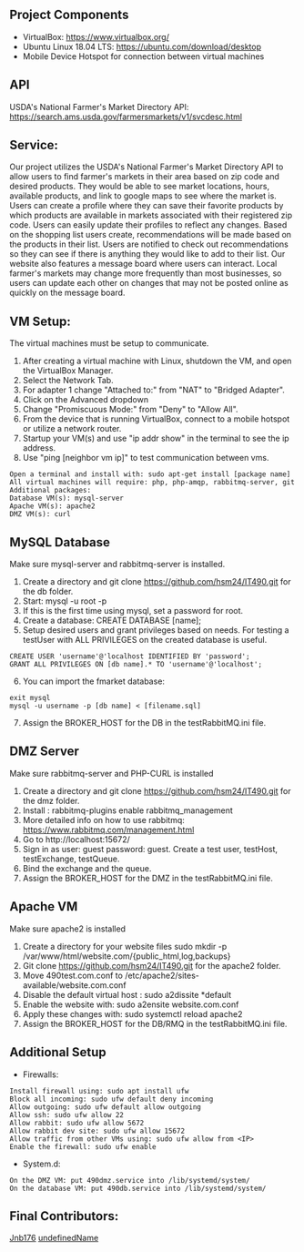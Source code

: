 ## Project Components
* VirtualBox: https://www.virtualbox.org/
* Ubuntu Linux 18.04 LTS: https://ubuntu.com/download/desktop
* Mobile Device Hotspot for connection between virtual machines
## API
USDA's National Farmer's Market Directory API: https://search.ams.usda.gov/farmersmarkets/v1/svcdesc.html 
## Service:
Our project utilizes the USDA's National Farmer's Market Directory API to allow users to find farmer's markets in their area based on zip code and desired products. They would be able to see market locations, hours, available products, and link to google maps to see where the market is. Users can create a profile where they can save their favorite products by which products are available in markets associated with their registered zip code. Users can easily update their profiles to reflect any changes. Based on the shopping list users create, recommendations will be made based on the products in their list. Users are notified to check out recommendations so they can see if there is anything they would like to add to their list. Our website also features a message board where users can interact. Local farmer's markets may change more frequently than most businesses, so users can update each other on changes that may not be posted online as quickly on the message board.
## VM Setup:
The virtual machines must be setup to communicate.
1. After creating a virtual machine with Linux, shutdown the VM, and open the VirtualBox Manager.
2. Select the Network Tab.
3. For adapter 1 change "Attached to:" from "NAT" to "Bridged Adapter".
4. Click on the Advanced dropdown
5. Change "Promiscuous Mode:" from "Deny" to "Allow All".
6. From the device that is running VirtualBox, connect to a mobile hotspot or utilize a network router.
7. Startup your VM(s) and use "ip addr show" in the terminal to see the ip address.
8. Use "ping [neighbor vm ip]" to test communication between vms. 

```The virtual machines will require package installations. You can install synaptic or aptitude for a GUI to help install
Open a terminal and install with: sudo apt-get install [package name]
All virtual machines will require: php, php-amqp, rabbitmq-server, git
Additional packages:
Database VM(s): mysql-server
Apache VM(s): apache2
DMZ VM(s): curl
```
## MySQL Database
Make sure mysql-server and rabbitmq-server is installed.
1. Create a directory and git clone https://github.com/hsm24/IT490.git for the db folder.
2. Start:  mysql -u root -p
3. If this is the first time using mysql, set a password for root.
4. Create a database: CREATE DATABASE [name];
5. Setup desired users and grant privileges based on needs. For testing a testUser with ALL PRIVILEGES on the created database is useful.
```
CREATE USER 'username'@'localhost IDENTIFIED BY 'password';
GRANT ALL PRIVILEGES ON [db name].* TO 'username'@'localhost';
```
6. You can import the fmarket database:
```
exit mysql
mysql -u username -p [db name] < [filename.sql]
```
7. Assign the BROKER_HOST for the DB in the testRabbitMQ.ini file.
 
## DMZ Server
Make sure rabbitmq-server and PHP-CURL is installed
1. Create a directory and git clone https://github.com/hsm24/IT490.git for the dmz folder.
2. Install : rabbitmq-plugins enable rabbitmq_management
3. More detailed info on how to use rabbitmq: https://www.rabbitmq.com/management.html
4. Go to http://localhost:15672/
5. Sign in as user: guest password: guest. Create a test user, testHost, testExchange, testQueue.
6. Bind the exchange and the queue.
7. Assign the BROKER_HOST for the DMZ in the testRabbitMQ.ini file.
 ## Apache VM
Make sure apache2 is installed
1. Create a directory for your website files
sudo mkdir -p /var/www/html/website.com/{public_html,log,backups}
2. Git clone https://github.com/hsm24/IT490.git for the apache2 folder.
3.  Move 490test.com.conf to /etc/apache2/sites-available/website.com.conf
4. Disable the default virtual host : sudo a2dissite *default
5. Enable the website with: sudo a2ensite website.com.conf
6. Apply these changes with: sudo systemctl reload apache2 
7. Assign the BROKER_HOST for the DB/RMQ in the testRabbitMQ.ini file.

## Additional Setup 
* Firewalls:
```
Install firewall using: sudo apt install ufw
Block all incoming: sudo ufw default deny incoming
Allow outgoing: sudo ufw default allow outgoing
Allow ssh: sudo ufw allow 22
Allow rabbit: sudo ufw allow 5672
Allow rabbit dev site: sudo ufw allow 15672
Allow traffic from other VMs using: sudo ufw allow from <IP>
Enable the firewall: sudo ufw enable
```
* System.d:
```
On the DMZ VM: put 490dmz.service into /lib/systemd/system/
On the database VM: put 490db.service into /lib/systemd/system/
```

## Final Contributors:
[Jnb176](https://github.com/Jnb176)
[undefinedName](https://github.com/undefinedName)